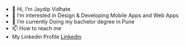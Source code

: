 - 👋 Hi, I’m Jaydip Vidhate
- 👀 I’m interested in Design & Developing Mobile Apps and Web Apps
- 🌱 I’m currently Doing my bachelor degree in Pune 
- 📫 How to reach me 
- My Linkedin Profile
[Linkedin](https://www.linkedin.com/in/jaydip-vidhate-6b58b31b9/https://www.linkedin.com/in/jaydip-vidhate-6b58b31b9/)

<!---
jaydipvidhate/jaydipvidhate is a ✨ special ✨ repository because its `README.md` (this file) appears on your GitHub profile.
You can click the Preview link to take a look at your changes.
--->
